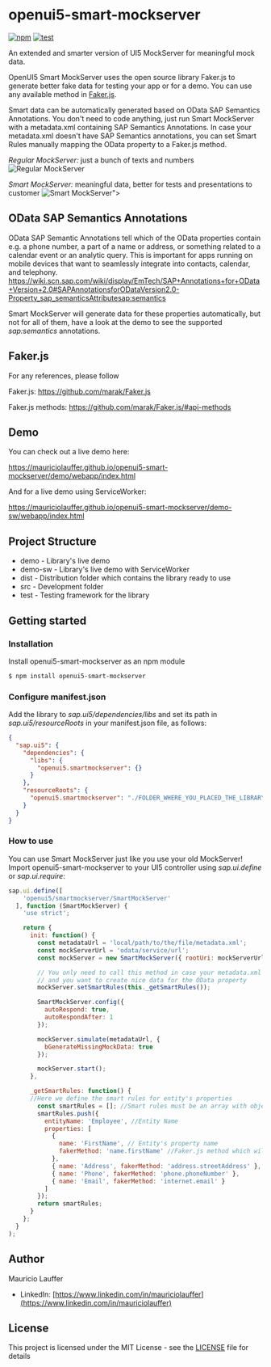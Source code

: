 # openui5-smart-mockserver

[![npm](https://img.shields.io/npm/v/openui5-smart-mockserver)](https://www.npmjs.com/package/openui5-smart-mockserver) [![test](https://github.com/mauriciolauffer/openui5-smart-mockserver/actions/workflows/test.yml/badge.svg)](https://github.com/mauriciolauffer/openui5-smart-mockserver/actions/workflows/test.yml)

An extended and smarter version of UI5 MockServer for meaningful mock data.

OpenUI5 Smart MockServer uses the open source library Faker.js to generate better fake data for testing your app or for a demo.
You can use any available method in [Faker.js](https://github.com/marak/Faker.js/#api-methods).

Smart data can be automatically generated based on OData SAP Semantics Annotations. You don't need to code anything, just run Smart MockServer with a metadata.xml containing SAP Semantics Annotations.
In case your metadata.xml doesn't have SAP Semantics annotations, you can set Smart Rules manually mapping the OData property to a Faker.js method.

*Regular MockServer:* just a bunch of texts and numbers
![Regular MockServer](./mockserver.png)

*Smart MockServer:* meaningful data, better for tests and presentations to customer
![Smart MockServer">](./smartmockserver.png)

## OData SAP Semantics Annotations

OData SAP Semantic Annotations tell which of the OData properties contain e.g. a phone number, a part of a name or address, or something related to a calendar event or an analytic query. This is important for apps running on mobile devices that want to seamlessly integrate into contacts, calendar, and telephony.
<https://wiki.scn.sap.com/wiki/display/EmTech/SAP+Annotations+for+OData+Version+2.0#SAPAnnotationsforODataVersion2.0-Property_sap_semanticsAttributesap:semantics>

Smart MockServer will generate data for these properties automatically, but not for all of them, have a look at the demo to see the supported *sap:semantics* annotations.

## Faker.js

For any references, please follow

Faker.js: <https://github.com/marak/Faker.js>

Faker.js methods: <https://github.com/marak/Faker.js/#api-methods>

## Demo

You can check out a live demo here:

<https://mauriciolauffer.github.io/openui5-smart-mockserver/demo/webapp/index.html>

And for a live demo using ServiceWorker:

<https://mauriciolauffer.github.io/openui5-smart-mockserver/demo-sw/webapp/index.html>

## Project Structure

* demo - Library's live demo
* demo-sw - Library's live demo with ServiceWorker
* dist - Distribution folder which contains the library ready to use
* src  - Development folder
* test - Testing framework for the library

## Getting started

### Installation

Install openui5-smart-mockserver as an npm module

```sh
$ npm install openui5-smart-mockserver
```

### Configure manifest.json

Add the library to *sap.ui5/dependencies/libs* and set its path in *sap.ui5/resourceRoots* in your manifest.json file, as follows:

```json
{
  "sap.ui5": {
    "dependencies": {
      "libs": {
        "openui5.smartmockserver": {}
      }
    },
    "resourceRoots": {
      "openui5.smartmockserver": "./FOLDER_WHERE_YOU_PLACED_THE_LIBRARY/openui5/smartmockserver/"
    }
  }
}
```

### How to use

You can use Smart MockServer just like you use your old MockServer!
Import openui5-smart-mockserver to your UI5 controller using *sap.ui.define* or *sap.ui.require*:

```javascript
sap.ui.define([
    'openui5/smartmockserver/SmartMockServer'
  ], function (SmartMockServer) {
    'use strict';

    return {
      init: function() {
        const metadataUrl = 'local/path/to/the/file/metadata.xml';
        const mockServerUrl = 'odata/service/url';
        const mockServer = new SmartMockServer({ rootUri: mockServerUrl });

        // You only need to call this method in case your metadata.xml doesn't have sap:semantics annotations
        // and you want to create nice data for the OData property
        mockServer.setSmartRules(this._getSmartRules());

        SmartMockServer.config({
          autoRespond: true,
          autoRespondAfter: 1
        });

        mockServer.simulate(metadataUrl, {
          bGenerateMissingMockData: true
        });

        mockServer.start();
      },

      _getSmartRules: function() {
      //Here we define the smart rules for entity's properties
        const smartRules = []; //Smart rules must be an array with objects such as the following example
        smartRules.push({
          entityName: 'Employee', //Entity Name
          properties: [
            {
              name: 'FirstName', // Entity's property name
              fakerMethod: 'name.firstName' //Faker.js method which will be used for this property
            },
            { name: 'Address', fakerMethod: 'address.streetAddress' },
            { name: 'Phone', fakerMethod: 'phone.phoneNumber' },
            { name: 'Email', fakerMethod: 'internet.email' }
          ]
        });
        return smartRules;
      }
    };
  }
);
```

## Author

Mauricio Lauffer

* LinkedIn: [https://www.linkedin.com/in/mauriciolauffer](https://www.linkedin.com/in/mauriciolauffer)

## License

This project is licensed under the MIT License - see the [LICENSE](LICENSE) file for details
